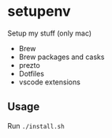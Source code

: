 # setupenv
Setup my stuff (only mac)
* Brew
* Brew packages and casks
* prezto
* Dotfiles
* vscode extensions

## Usage
Run `./install.sh`
